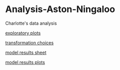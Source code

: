 # Analysis-Aston-Ningaloo
Charlotte's data analysis



[exploratory plots](https://docs.google.com/presentation/d/1q41-zH9fMNZF-7Gj4Yb5Le6UiagzWPYgE_LjxhCM3_U/edit#slide=id.g83644b08f4_0_21)


[transformation choices](https://docs.google.com/presentation/d/1DYwrKfa4tqCtQ5ouvVR0vZ_aLGzeTtBoDIW1oner0r4/edit?usp=sharing)



[model results sheet](https://docs.google.com/spreadsheets/d/1MYTtxkhvJgoJ1qrGaOrqQ7N-5ZZ4iVRpeyBVzByS30Y/edit?usp=sharing)


[model results plots](https://docs.google.com/presentation/d/1PrtZjjrtStD4jVmI4jqN3_IrB-aUlAwg4mocjhttcTM/edit?usp=sharing)